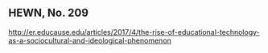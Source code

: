 ## HEWN, No. 209

http://er.educause.edu/articles/2017/4/the-rise-of-educational-technology-as-a-sociocultural-and-ideological-phenomenon
